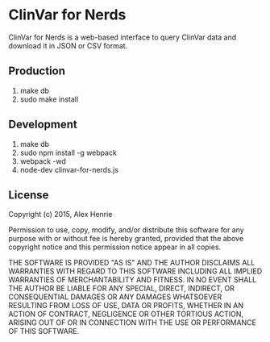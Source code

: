 # ClinVar for Nerds
ClinVar for Nerds is a web-based interface to query ClinVar data and download it
in JSON or CSV format.

## Production
1. make db
2. sudo make install

## Development
1. make db
2. sudo npm install -g webpack
3. webpack -wd
4. node-dev clinvar-for-nerds.js

## License
Copyright (c) 2015, Alex Henrie

Permission to use, copy, modify, and/or distribute this software for any purpose
with or without fee is hereby granted, provided that the above copyright notice
and this permission notice appear in all copies.

THE SOFTWARE IS PROVIDED "AS IS" AND THE AUTHOR DISCLAIMS ALL WARRANTIES WITH
REGARD TO THIS SOFTWARE INCLUDING ALL IMPLIED WARRANTIES OF MERCHANTABILITY AND
FITNESS. IN NO EVENT SHALL THE AUTHOR BE LIABLE FOR ANY SPECIAL, DIRECT,
INDIRECT, OR CONSEQUENTIAL DAMAGES OR ANY DAMAGES WHATSOEVER RESULTING FROM LOSS
OF USE, DATA OR PROFITS, WHETHER IN AN ACTION OF CONTRACT, NEGLIGENCE OR OTHER
TORTIOUS ACTION, ARISING OUT OF OR IN CONNECTION WITH THE USE OR PERFORMANCE OF
THIS SOFTWARE.
